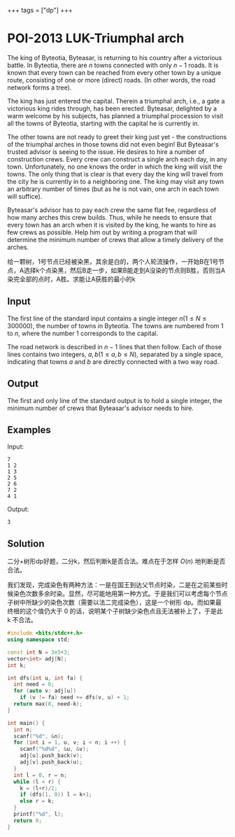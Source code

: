 +++
tags = ["dp"]
+++

# POI-2013 LUK-Triumphal arch

The king of Byteotia, Byteasar, is returning to his country after a victorious battle. In Byteotia, there are $n$ towns connected with only $n-1$ roads. It is known that every town can be reached from every other town by a unique route, consisting of one or more (direct) roads. (In other words, the road network forms a tree).

The king has just entered the capital. Therein a triumphal arch, i.e., a gate a victorious king rides through, has been erected. Byteasar, delighted by a warm welcome by his subjects, has planned a triumphal procession to visit all the towns of Byteotia, starting with the capital he is currently in.

The other towns are not ready to greet their king just yet - the constructions of the triumphal arches in those towns did not even begin! But Byteasar's trusted advisor is seeing to the issue. He desires to hire a number of construction crews. Every crew can construct a single arch each day, in any town. Unfortunately, no one knows the order in which the king will visit the towns. The only thing that is clear is that every day the king will travel from the city he is currently in to a neighboring one. The king may visit any town an arbitrary number of times (but as he is not vain, one arch in each town will suffice).

Byteasar's advisor has to pay each crew the same flat fee, regardless of how many arches this crew builds. Thus, while he needs to ensure that every town has an arch when it is visited by the king, he wants to hire as few crews as possible. Help him out by writing a program that will determine the minimum number of crews that allow a timely delivery of the arches.

给一颗树，1号节点已经被染黑，其余是白的，两个人轮流操作，一开始B在1号节点，A选择k个点染黑，然后B走一步，如果B能走到A没染的节点则B胜，否则当A染完全部的点时，A胜。求能让A获胜的最小的k

## Input

The first line of the standard input contains a single integer $n (1\le N\le 300000)$, the number of towns in Byteotia. The towns are numbered from $1$ to $n$, where the number $1$ corresponds to the capital.

The road network is described in $n-1$ lines that then follow. Each of those lines contains two integers, $a,b(1\le a,b\le N)$, separated by a single space, indicating that towns $a$ and $b$ are directly connected with a two way road.

## Output

The first and only line of the standard output is to hold a single integer, the minimum number of crews that Byteasar's advisor needs to hire.

## Examples

Input:

```
7
1 2
1 3
2 5
2 6
7 2
4 1
```

Output:

```
3
```

## Solution

二分+树形dp好题，二分k，然后判断k是否合法。难点在于怎样 $O(n)$ 地判断是否合法。

我们发现，完成染色有两种方法：一是在国王到达父节点时染，二是在之前某些时候染色次数多余时染。显然，尽可能地用第一种方式。于是我们可以考虑每个节点子树中所缺少的染色次数（需要以法二完成染色），这是一个树形 dp。而如果最终根的这个值仍大于 0 的话，说明某个子树缺少染色点且无法被补上了，于是此 k 不合法。

```c++
#include <bits/stdc++.h>
using namespace std;

const int N = 3e5+3;
vector<int> adj[N];
int k;

int dfs(int u, int fa) {
  int need = 0;
  for (auto v: adj[u])
    if (v != fa) need += dfs(v, u) + 1;
  return max(0, need-k);
}

int main() {
  int n;
  scanf("%d", &n);
  for (int i = 1, u, v; i < n; i ++) {
    scanf("%d%d", &u, &v);
    adj[u].push_back(v);
    adj[v].push_back(u);
  }
  int l = 0, r = n;
  while (l < r) {
    k = (l+r)/2;
    if (dfs(1, 0)) l = k+1;
    else r = k;
  }
  printf("%d", l);
  return 0;
}
```
